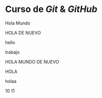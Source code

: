 # Curso de _Git_ & _GitHub_

Hola Mundo

HOLA DE NUEVO

hello

trabajo

HOLA MUNDO DE NUEVO

HOLA

holaa

10
11